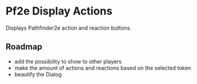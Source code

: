 # Pf2e Display Actions
Displays Pathfinder2e action and reaction buttons.

## Roadmap
- add the possibility to show to other players
- make the amount of actions and reactions based on the selected token
- beautify the Dialog